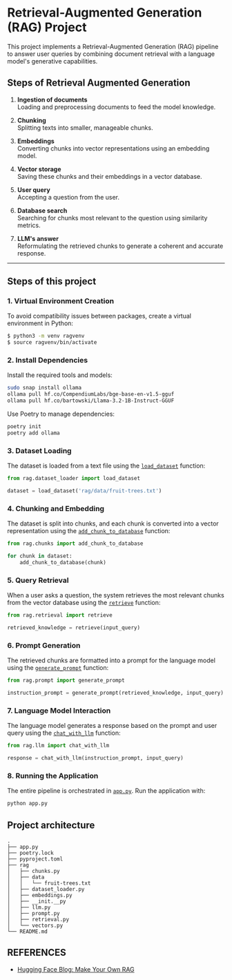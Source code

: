 # Retrieval-Augmented Generation (RAG) Project

This project implements a Retrieval-Augmented Generation (RAG) pipeline to answer user queries by combining document retrieval with a language model's generative capabilities.


## Steps of Retrieval Augmented Generation
1. **Ingestion of documents**  
   Loading and preprocessing documents to feed the model knowledge.

2. **Chunking**  
   Splitting texts into smaller, manageable chunks.

3. **Embeddings**  
   Converting chunks into vector representations using an embedding model.

4. **Vector storage**  
   Saving these chunks and their embeddings in a vector database.

5. **User query**  
   Accepting a question from the user.

6. **Database search**  
   Searching for chunks most relevant to the question using similarity metrics.

7. **LLM's answer**  
   Reformulating the retrieved chunks to generate a coherent and accurate response.

---

## Steps of this project

### 1. Virtual Environment Creation
To avoid compatibility issues between packages, create a virtual environment in Python:

```bash
$ python3 -m venv ragvenv
$ source ragvenv/bin/activate
```

### 2. Install Dependencies
Install the required tools and models:

```bash
sudo snap install ollama
ollama pull hf.co/CompendiumLabs/bge-base-en-v1.5-gguf
ollama pull hf.co/bartowski/Llama-3.2-1B-Instruct-GGUF
```

Use Poetry to manage dependencies:

```bash
poetry init
poetry add ollama
```


### 3. Dataset Loading
The dataset is loaded from a text file using the [`load_dataset`](rag/dataset_loader.py) function:

```python
from rag.dataset_loader import load_dataset

dataset = load_dataset('rag/data/fruit-trees.txt')
```

### 4. Chunking and Embedding
The dataset is split into chunks, and each chunk is converted into a vector representation using the [`add_chunk_to_database`](rag/chunks.py) function:

```python
from rag.chunks import add_chunk_to_database

for chunk in dataset:
    add_chunk_to_database(chunk)
```

### 5. Query Retrieval
When a user asks a question, the system retrieves the most relevant chunks from the vector database using the [`retrieve`](rag/retrieval.py) function:

```python
from rag.retrieval import retrieve

retrieved_knowledge = retrieve(input_query)
```

### 6. Prompt Generation
The retrieved chunks are formatted into a prompt for the language model using the [`generate_prompt`](rag/prompt.py) function:

```python
from rag.prompt import generate_prompt

instruction_prompt = generate_prompt(retrieved_knowledge, input_query)
```

### 7. Language Model Interaction
The language model generates a response based on the prompt and user query using the [`chat_with_llm`](rag/llm.py) function:

```python
from rag.llm import chat_with_llm

response = chat_with_llm(instruction_prompt, input_query)
```

### 8. Running the Application
The entire pipeline is orchestrated in [`app.py`](app.py). Run the application with:

```bash
python app.py
```

## Project architecture
```
.
├── app.py
├── poetry.lock
├── pyproject.toml
├── rag
│   ├── chunks.py
│   ├── data
│   │   └── fruit-trees.txt
│   ├── dataset_loader.py
│   ├── embeddings.py
│   ├── __init.__py
│   ├── llm.py
│   ├── prompt.py
│   ├── retrieval.py
│   └── vectors.py
└── README.md
```


## REFERENCES
- [Hugging Face Blog: Make Your Own RAG](https://huggingface.co/blog/ngxson/make-your-own-rag)